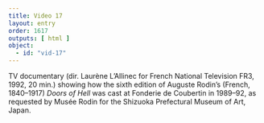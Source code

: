 ```yaml
---
title: Video 17
layout: entry
order: 1617
outputs: [ html ]
object:
  - id: "vid-17"
---
```


TV documentary (dir. Laurène L’Allinec for French National Television FR3, 1992, 20 min.) showing how the sixth edition of Auguste Rodin’s (French, 1840–1917) *Doors of Hell* was cast at Fonderie de Coubertin in 1989–92, as requested by Musée Rodin for the Shizuoka Prefectural Museum of Art, Japan.

